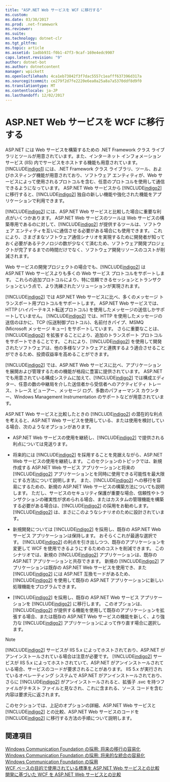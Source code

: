 ```yaml
---
title: "ASP.NET Web サービスを WCF に移行する"
ms.custom: 
ms.date: 03/30/2017
ms.prod: .net-framework
ms.reviewer: 
ms.suite: 
ms.technology: dotnet-clr
ms.tgt_pltfrm: 
ms.topic: article
ms.assetid: 1adbb931-f0b1-47f3-9caf-169e4edc9907
caps.latest.revision: "9"
author: dotnet-bot
ms.author: dotnetcontent
manager: wpickett
ms.openlocfilehash: 4ca1eb73842f3f7dac5557c1eafff637396d317a
ms.sourcegitcommit: ce279f2d7fe2220e6ea0a25a8a7a5370ddf8d9f0
ms.translationtype: MT
ms.contentlocale: ja-JP
ms.lasthandoff: 12/02/2017
---
```

# <a name="migrating-aspnet-web-services-to-wcf"></a>ASP.NET Web サービスを WCF に移行する
ASP.NET には Web サービスを構築するための .NET Framework クラス ライブラリとツールが用意されています。また、インターネット インフォメーション サービス (IIS) 内でサービスをホストする機能も用意されています。 [!INCLUDE[indigo1](../../../../includes/indigo1-md.md)] には、.NET Framework クラス ライブラリ、ツール、およびホスティング機能が用意されており、ソフトウェア エンティティが、Web サービスによって使用されるプロトコルを含む、任意のプロトコルを使用して通信できるようになっています。  ASP.NET Web サービスから [!INCLUDE[indigo2](../../../../includes/indigo2-md.md)] に移行すると、[!INCLUDE[indigo2](../../../../includes/indigo2-md.md)] 独自の新しい機能や強化された機能をアプリケーションで利用できます。  
  
 [!INCLUDE[indigo2](../../../../includes/indigo2-md.md)] には、ASP.NET Web サービスと比較した場合に重要な利点がいくつかあります。 ASP.NET Web サービスのツールは Web サービスの構築専用であるのに対して、[!INCLUDE[indigo2](../../../../includes/indigo2-md.md)] が提供するツールは、ソフトウェア エンティティを互いに通信させる必要がある場合にも使用できます。 これにより、さまざまなソフトウェア通信シナリオを実現するために開発者が知っておく必要があるテクノロジの数が少なくて済むため、ソフトウェア開発プロジェクトが完了するまでの時間だけでなく、ソフトウェア開発リソースのコストが削減されます。  
  
 Web サービスの開発プロジェクトの場合でも、[!INCLUDE[indigo2](../../../../includes/indigo2-md.md)] は ASP.NET Web サービスよりも多くの Web サービス プロトコルをサポートします。 これらの追加プロトコルにより、特に信頼できるセッションとトランザクションという点で、より洗練されたソリューションが実現されます。  
  
 [!INCLUDE[indigo2](../../../../includes/indigo2-md.md)] では ASP.NET Web サービスに比べ、多くのメッセージ トランスポート用プロトコルをサポートします。 ASP.NET Web サービスでは、HTTP (ハイパーテキスト転送プロトコル) を使用したメッセージの送信しかサポートしていません。 [!INCLUDE[indigo2](../../../../includes/indigo2-md.md)] では、HTTP を使用したメッセージの送信のほかに、TCP (伝送制御プロトコル)、名前付きパイプ、MSMQ (Microsoft メッセージ キュー) をサポートしています。 さらに重要なことは、[!INCLUDE[indigo2](../../../../includes/indigo2-md.md)] を拡張することにより、追加のトランスポート プロトコルをサポートできることです。 これにより、[!INCLUDE[indigo2](../../../../includes/indigo2-md.md)] を使用して開発されたソフトウェアは、他の多様なソフトウェアと連携するよう適合させることができるため、投資収益率を高めることができます。  
  
 [!INCLUDE[indigo2](../../../../includes/indigo2-md.md)] では、ASP.NET Web サービスに比べ、アプリケーションを展開および管理するための機能が格段に豊富に提供されています。 ASP.NET でも用意されている構成システムに加えて、[!INCLUDE[indigo2](../../../../includes/indigo2-md.md)] では構成エディター、任意の数の中継局を介した送信者から受信者へのアクティビティ トレース、トレース ビューアー、メッセージ ログ、多数のパフォーマンス カウンター、Windows Management Instrumentation のサポートなどが用意されています。  
  
 ASP.NET Web サービスと比較したときの [!INCLUDE[indigo2](../../../../includes/indigo2-md.md)] の潜在的な利点を考えると、ASP.NET Web サービスを使用している、または使用を検討している場合、次のようなオプションがあります。  
  
-   ASP.NET Web サービスの使用を継続し、[!INCLUDE[indigo2](../../../../includes/indigo2-md.md)] で提供される利点については見送ります。  
  
-   将来的には [!INCLUDE[indigo2](../../../../includes/indigo2-md.md)] を採用することを見据えながら、ASP.NET Web サービスの使用を継続します。 このセクションのトピックでは、新規作成する ASP.NET Web サービス アプリケーションと将来の [!INCLUDE[indigo2](../../../../includes/indigo2-md.md)] アプリケーションとを同時に使用できる可能性を最大限にする方法について説明します。 また、[!INCLUDE[indigo2](../../../../includes/indigo2-md.md)] への移行を容易にするための、新規の ASP.NET Web サービスの構築方法についても説明します。 ただし、サービスのセキュリティ保護が重要な場合、信頼性やトランザクションの確実性が求められる場合、またはカスタムの管理機能を構築する必要がある場合は、[!INCLUDE[indigo2](../../../../includes/indigo2-md.md)] の採用をお勧めします。 [!INCLUDE[indigo2](../../../../includes/indigo2-md.md)] は、まさにこのようなシナリオのために設計されています。  
  
-   新規開発については [!INCLUDE[indigo2](../../../../includes/indigo2-md.md)] を採用し、既存の ASP.NET Web サービス アプリケーションは保持します。 おそらくこれが最適な選択です。 [!INCLUDE[indigo2](../../../../includes/indigo2-md.md)] の利点を引き出しつつ、既存のアプリケーションを変更して WCF を使用できるようにするためのコストを削減できます。 このシナリオでは、新規の [!INCLUDE[indigo2](../../../../includes/indigo2-md.md)] アプリケーションは、既存の ASP.NET アプリケーションと共存できます。 新規の [!INCLUDE[indigo2](../../../../includes/indigo2-md.md)] アプリケーションは既存の ASP.NET Web サービスを使用でき、また [!INCLUDE[indigo2](../../../../includes/indigo2-md.md)] には ASP.NET 互換モードがあるため、[!INCLUDE[indigo2](../../../../includes/indigo2-md.md)] を使用して既存の ASP.NET アプリケーションに新しい処理機能をプログラムできます。  
  
-   [!INCLUDE[indigo2](../../../../includes/indigo2-md.md)] を採用し、既存の ASP.NET Web サービス アプリケーションを [!INCLUDE[indigo2](../../../../includes/indigo2-md.md)] に移行します。 このオプションは、[!INCLUDE[indigo2](../../../../includes/indigo2-md.md)] が提供する機能を使用して既存のアプリケーションを拡張する場合、または既存の ASP.NET Web サービスの機能を新しく、より強力な [!INCLUDE[indigo2](../../../../includes/indigo2-md.md)] アプリケーションによって作り直す場合に選択します。  
  
> [!NOTE]
>  [!INCLUDE[indigo2](../../../../includes/indigo2-md.md)] サービスが IIS 5.x によってホストされており、ASP.NET がアンインストールされている場合は注意が必要です。 [!INCLUDE[indigo2](../../../../includes/indigo2-md.md)] サービスが IIS 5.x によってホストされていて、ASP.NET がアンインストールされている場合、サービスのコードが要求されることがあります。 IIS 5.x が実行されているオペレーティング システムで ASP.NET がアンインストールされており、さらに [!INCLUDE[indigo2](../../../../includes/indigo2-md.md)] がアンインストールされると、拡張子 .svc を持つファイルがテキスト ファイルと見なされ、これに含まれる、ソース コードを含む内容は要求元に返されます。  
  
 このセクションでは、上記のオプションの詳細、ASP.NET Web サービスと [!INCLUDE[indigo2](../../../../includes/indigo2-md.md)] との比較、ASP.NET Web サービスのコードを [!INCLUDE[indigo2](../../../../includes/indigo2-md.md)] に移行する方法の手順について説明します。  
  
## <a name="see-also"></a>関連項目  
 [Windows Communication Foundation の採用: 将来の移行の容易化](../../../../docs/framework/wcf/feature-details/anticipating-adopting-wcf-migration.md)  
 [Windows Communication Foundation の採用: 将来的な統合の容易化](../../../../docs/framework/wcf/feature-details/anticipating-adopting-the-wcf-easing-future-integration.md)  
 [Windows Communication Foundation の採用](../../../../docs/framework/wcf/feature-details/adopting-wcf.md)  
 [WCF ベースの目的で使用されている標準を ASP.NET Web サービスとの比較](../../../../docs/framework/wcf/feature-details/comparing-aspnet-web-services-to-wcf-based-on-purpose-and-standards-used.md)  
 [開発に基づいた WCF を ASP.NET Web サービスとの比較](../../../../docs/framework/wcf/feature-details/comparing-aspnet-web-services-to-wcf-based-on-development.md)
